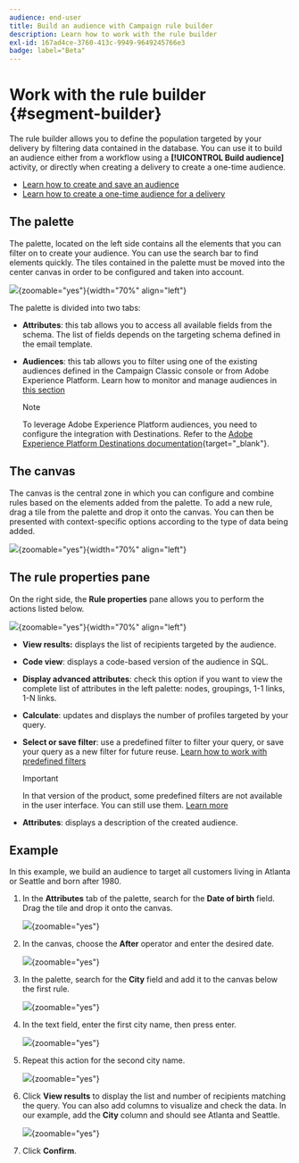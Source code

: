 ```yaml
---
audience: end-user
title: Build an audience with Campaign rule builder
description: Learn how to work with the rule builder
exl-id: 167ad4ce-3760-413c-9949-9649245766e3
badge: label="Beta" 
---
```

# Work with the rule builder {#segment-builder}

The rule builder allows you to define the population targeted by your delivery by filtering data contained in the database. You can use it to build an audience either from a workflow using a **[!UICONTROL Build audience]** activity, or directly when creating a delivery to create a one-time audience.

* [Learn how to create and save an audience](create-audience.md)
* [Learn how to create a one-time audience for a delivery](one-time-audience.md)

## The palette

The palette, located on the left side contains all the elements that you can filter on to create your audience. You can use the search bar to find elements quickly. The tiles contained in the palette must be moved into the center canvas in order to be configured and taken into account.

![](assets/segment-builder2.png){zoomable="yes"}{width="70%" align="left"}
    
The palette is divided into two tabs:

* **Attributes**: this tab allows you to access all available fields from the schema. The list of fields depends on the targeting schema defined in the email template.

* **Audiences**: this tab allows you to filter using one of the existing audiences defined in the Campaign Classic console or from Adobe Experience Platform. Learn how to monitor and manage audiences in [this section](manage-audience.md)

    >[!NOTE]
    >
    >To leverage Adobe Experience Platform audiences, you need to configure the integration with Destinations. Refer to the [Adobe Experience Platform Destinations documentation](https://experienceleague.adobe.com/docs/experience-platform/destinations/home.html){target="_blank"}.

## The canvas

The canvas is the central zone in which you can configure and combine rules based on the elements added from the palette. To add a new rule, drag a tile from the palette and drop it onto the canvas. You can then be presented with context-specific options according to the type of data being added. 

![](assets/segment-builder4.png){zoomable="yes"}{width="70%" align="left"}

## The rule properties pane

On the right side, the **Rule properties** pane allows you to perform the  actions listed below.

![](assets/segment-builder5.png){zoomable="yes"}{width="70%" align="left"}

* **View results:** displays the list of recipients targeted by the audience.
* **Code view**: displays a code-based version of the audience in SQL.
* **Display advanced attributes**: check this option if you want to view the complete list of attributes in the left palette: nodes, groupings, 1-1 links, 1-N links.
* **Calculate**: updates and displays the number of profiles targeted by your query.
* **Select or save filter**: use a predefined filter to filter your query, or save your query as a new filter for future reuse. [Learn how to work with predefined filters](../get-started/predefined-filters.md)

    >[!IMPORTANT]
    >
    >In that version of the product, some predefined filters are not available in the user interface. You can still use them. [Learn more](../get-started/guardrails.md#predefined-filters-filters-guardrails-limitations)

* **Attributes**: displays a description of the created audience.

## Example

In this example, we build an audience to target all customers living in Atlanta or Seattle and born after 1980. 

1. In the **Attributes** tab of the palette, search for the **Date of birth** field. Drag the tile and drop it onto the canvas. 

    ![](assets/segment-builder6.png){zoomable="yes"}

1. In the canvas, choose the **After** operator and enter the desired date.

    ![](assets/segment-builder7.png){zoomable="yes"}

1. In the palette, search for the **City** field and add it to the canvas below the first rule. 

    ![](assets/segment-builder8.png){zoomable="yes"}

1. In the text field, enter the first city name, then press enter. 

    ![](assets/segment-builder9.png){zoomable="yes"}

1. Repeat this action for the second city name.

    ![](assets/segment-builder10.png){zoomable="yes"}

1. Click **View results** to display the list and number of recipients matching the query. You can also add columns to visualize and check the data. In our example, add the **City** column and should see Atlanta and Seattle.

    ![](assets/segment-builder11.png){zoomable="yes"}

1. Click **Confirm**.